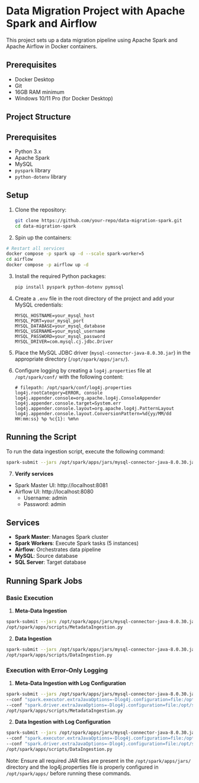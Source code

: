 # Data Migration Project with Apache Spark and Airflow

This project sets up a data migration pipeline using Apache Spark and Apache Airflow in Docker containers.

## Prerequisites

- Docker Desktop
- Git
- 16GB RAM minimum
- Windows 10/11 Pro (for Docker Desktop)

## Project Structure

## Prerequisites

- Python 3.x
- Apache Spark
- MySQL
- `pyspark` library
- `python-dotenv` library

## Setup

1. Clone the repository:
    ```sh
    git clone https://github.com/your-repo/data-migration-spark.git
    cd data-migration-spark
    ```
2. Spin up the containers:
```bash
# Restart all services
docker compose -p spark up -d --scale spark-worker=5
cd airflow
docker compose -p airflow up -d 

```

3. Install the required Python packages:
    ```sh
    pip install pyspark python-dotenv pymssql
    ```

4. Create a `.env` file in the root directory of the project and add your MySQL credentials:
    ```env
    MYSQL_HOSTNAME=your_mysql_host
    MYSQL_PORT=your_mysql_port
    MYSQL_DATABASE=your_mysql_database
    MYSQL_USERNAME=your_mysql_username
    MYSQL_PASSWORD=your_mysql_password
    MYSQL_DRIVER=com.mysql.cj.jdbc.Driver
    ```

5. Place the MySQL JDBC driver (`mysql-connector-java-8.0.30.jar`) in the appropriate directory (`/opt/spark/apps/jars/`).

6. Configure logging by creating a `log4j.properties` file at `/opt/spark/conf/` with the following content:
    ```properties
    # filepath: /opt/spark/conf/log4j.properties
    log4j.rootCategory=ERROR, console
    log4j.appender.console=org.apache.log4j.ConsoleAppender
    log4j.appender.console.target=System.err
    log4j.appender.console.layout=org.apache.log4j.PatternLayout
    log4j.appender.console.layout.ConversionPattern=%d{yy/MM/dd HH:mm:ss} %p %c{1}: %m%n
    ```

## Running the Script

To run the data ingestion script, execute the following command:
```sh
spark-submit --jars /opt/spark/apps/jars/mysql-connector-java-8.0.30.jar /path/to/DataIngestion.py
```

7. **Verify services**
- Spark Master UI: http://localhost:8081
- Airflow UI: http://localhost:8080
  - Username: admin
  - Password: admin

## Services

- **Spark Master**: Manages Spark cluster
- **Spark Workers**: Execute Spark tasks (5 instances)
- **Airflow**: Orchestrates data pipeline
- **MySQL**: Source database
- **SQL Server**: Target database


## Running Spark Jobs

### Basic Execution

1. **Meta-Data Ingestion**
```bash
spark-submit --jars /opt/spark/apps/jars/mysql-connector-java-8.0.30.jar \
/opt/spark/apps/scripts/MetadataIngestion.py
```

2. **Data Ingestion**
```bash
spark-submit --jars /opt/spark/apps/jars/mysql-connector-java-8.0.30.jar,/opt/spark/apps/jars/mssql-jdbc-12.8.1.jre8.jar \
/opt/spark/apps/scripts/DataIngestion.py
```

### Execution with Error-Only Logging

1. **Meta-Data Ingestion with Log Configuration**
```bash
spark-submit --jars /opt/spark/apps/jars/mysql-connector-java-8.0.30.jar \
--conf "spark.executor.extraJavaOptions=-Dlog4j.configuration=file:/opt/spark/apps/log4j.properties" \
--conf "spark.driver.extraJavaOptions=-Dlog4j.configuration=file:/opt/spark/apps/log4j.properties" \
/opt/spark/apps/scripts/MetadataIngestion.py
```

2. **Data Ingestion with Log Configuration**
```bash
spark-submit --jars /opt/spark/apps/jars/mysql-connector-java-8.0.30.jar,/opt/spark/apps/jars/mssql-jdbc-12.8.1.jre8.jar \
--conf "spark.executor.extraJavaOptions=-Dlog4j.configuration=file:/opt/spark/apps/log4j.properties" \
--conf "spark.driver.extraJavaOptions=-Dlog4j.configuration=file:/opt/spark/apps/log4j.properties" \
/opt/spark/apps/scripts/DataIngestion.py
```

Note: Ensure all required JAR files are present in the `/opt/spark/apps/jars/` directory and the log4j.properties file is properly configured in `/opt/spark/apps/` before running these commands.